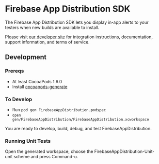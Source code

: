 # Firebase App Distribution SDK

The Firebase App Distribution SDK lets you display in-app alerts to your testers when new builds are
available to install. 

Please visit [our developer site](https://firebase.google.com/docs/app-distribution/set-up-alerts) for
integration instructions, documentation, support information, and terms of
service.

## Development

### Prereqs

- At least CocoaPods 1.6.0
- Install [cocoapods-generate](https://github.com/square/cocoapods-generate)

### To Develop

- Run `pod gen FirebaseAppDistribution.podspec`
- `open gen/FirebaseAppDistribution/FirebaseAppDistribution.xcworkspace`

You are ready to develop, build, debug, and test FirebaseAppDistribution.

### Running Unit Tests

Open the generated workspace, choose the FirebaseAppDistribution-Unit-unit scheme and press Command-u.
